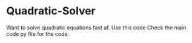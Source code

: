 # Quadratic-Solver
Want to solve quadratic equations fast af. Use this code
Check the main code py file for the code.
